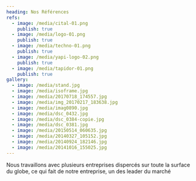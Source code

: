 ```yaml
---
heading: Nos Références
refs:
  - image: /media/cital-01.png
    publish: true
  - image: /media/logo-01.png
    publish: true
  - image: /media/techno-01.png
    publish: true
  - image: /media/yapi-logo-02.png
    publish: true
  - image: /media/tapidor-01.png
    publish: true
gallery:
  - image: /media/stand.jpg
  - image: /media/isoframe.jpg
  - image: /media/20170718_174557.jpg
  - image: /media/img_20170217_183638.jpg
  - image: /media/imag0890.jpg
  - image: /media/dsc_0432.jpg
  - image: /media/dsc_0384-copie.jpg
  - image: /media/dsc_0381.jpg
  - image: /media/20150514_060635.jpg
  - image: /media/20140327_105152.jpg
  - image: /media/20140924_182146.jpg
  - image: /media/20141016_155025.jpg
---
```

Nous travaillons avec plusieurs entreprises dispercés sur toute la surface du globe, ce qui fait de notre entreprise, un des leader du marché
